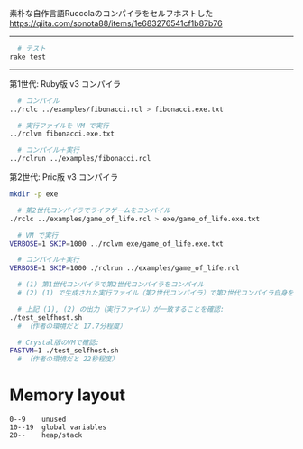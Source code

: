素朴な自作言語Ruccolaのコンパイラをセルフホストした  
https://qiita.com/sonota88/items/1e683276541cf1b87b76

---

```sh
  # テスト
rake test
```

---

第1世代: Ruby版 v3 コンパイラ

```sh
  # コンパイル
../rclc ../examples/fibonacci.rcl > fibonacci.exe.txt

  # 実行ファイルを VM で実行
../rclvm fibonacci.exe.txt

  # コンパイル＋実行
../rclrun ../examples/fibonacci.rcl
```

第2世代: Pric版 v3 コンパイラ

```sh
mkdir -p exe

  # 第2世代コンパイラでライフゲームをコンパイル
./rclc ../examples/game_of_life.rcl > exe/game_of_life.exe.txt

  # VM で実行
VERBOSE=1 SKIP=1000 ../rclvm exe/game_of_life.exe.txt

  # コンパイル＋実行
VERBOSE=1 SKIP=1000 ./rclrun ../examples/game_of_life.rcl
```

```sh
  # (1) 第1世代コンパイラで第2世代コンパイラをコンパイル
  # (2) (1) で生成された実行ファイル（第2世代コンパイラ）で第2世代コンパイラ自身をコンパイル

  # 上記 (1), (2) の出力（実行ファイル）が一致することを確認:
./test_selfhost.sh
  # （作者の環境だと 17.7分程度）

  # Crystal版のVMで確認:
FASTVM=1 ./test_selfhost.sh
  # （作者の環境だと 22秒程度）
```


# Memory layout

```
0--9    unused
10--19  global variables
20--    heap/stack
```

